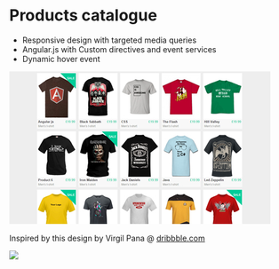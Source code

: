# Products catalogue

- Responsive design with targeted media queries
- Angular.js with Custom directives and event services
- Dynamic hover event

![](https://raw.githubusercontent.com/CraigWells/products-catalogue/master/images/products.jpg)

Inspired by this design by Virgil Pana @ [dribbble.com](https://dribbble.com/shots/986548-Product-Catalog)

[![](https://d13yacurqjgara.cloudfront.net/users/124059/screenshots/986548/2_1x.png)](https://dribbble.com/shots/986548-Product-Catalog)